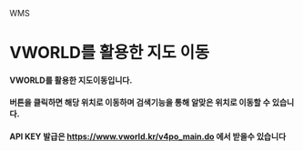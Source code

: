 WMS
# VWORLD를 활용한 지도 이동
#### VWORLD를 활용한 지도이동입니다.
#### 버튼을 클릭하면 해당 위치로 이동하며 검색기능을 통해 알맞은 위치로 이동할 수 있습니다.
#### API KEY 발급은 https://www.vworld.kr/v4po_main.do 에서 받을수 있습니다
